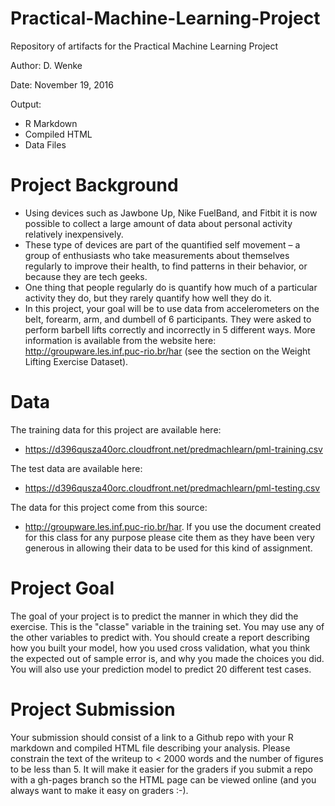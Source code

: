 # Practical-Machine-Learning-Project
Repository of artifacts for the Practical Machine Learning Project

Author: D. Wenke

Date: November 19, 2016

Output: 
- R Markdown
- Compiled HTML
- Data Files

# Project Background

- Using devices such as Jawbone Up, Nike FuelBand, and Fitbit it is now possible to collect a large amount of data about personal activity relatively inexpensively. 
- These type of devices are part of the quantified self movement – a group of enthusiasts who take measurements about themselves regularly to improve their health, to find patterns in their behavior, or because they are tech geeks. 
- One thing that people regularly do is quantify how much of a particular activity they do, but they rarely quantify how well they do it. 
- In this project, your goal will be to use data from accelerometers on the belt, forearm, arm, and dumbell of 6 participants. They were asked to perform barbell lifts correctly and incorrectly in 5 different ways. More information is available from the website here: http://groupware.les.inf.puc-rio.br/har (see the section on the Weight Lifting Exercise Dataset).

# Data

The training data for this project are available here:

- https://d396qusza40orc.cloudfront.net/predmachlearn/pml-training.csv

The test data are available here:

- https://d396qusza40orc.cloudfront.net/predmachlearn/pml-testing.csv


The data for this project come from this source: 
- http://groupware.les.inf.puc-rio.br/har. 
If you use the document created for this class for any purpose please cite them as they have been very generous in allowing their data to be used for this kind of assignment.

# Project Goal
The goal of your project is to predict the manner in which they did the exercise. This is the "classe" variable in the training set. You may use any of the other variables to predict with. You should create a report describing how you built your model, how you used cross validation, what you think the expected out of sample error is, and why you made the choices you did. You will also use your prediction model to predict 20 different test cases.

# Project Submission

Your submission should consist of a link to a Github repo with your R markdown and compiled HTML file describing your analysis. Please constrain the text of the writeup to < 2000 words and the number of figures to be less than 5. It will make it easier for the graders if you submit a repo with a gh-pages branch so the HTML page can be viewed online (and you always want to make it easy on graders :-).

